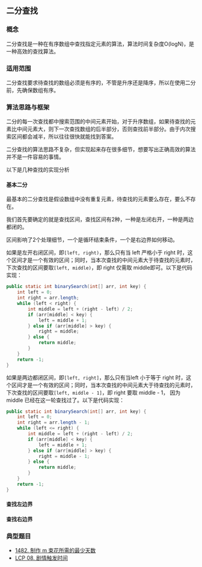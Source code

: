 ## 二分查找

### 概念

二分查找是一种在有序数组中查找指定元素的算法，算法时间复杂度O(logN)，是一种高效的查找算法。

### 适用范围

二分查找要求待查找的数组必须是有序的，不管是升序还是降序，所以在使用二分前，先确保数组有序。

### 算法思路与框架

二分的每一次查找都中搜索范围的中间元素开始，对于升序数组，如果待查找的元素比中间元素大，则下一次查找数组的后半部分，否则查找前半部分。由于内次搜索区间都会减半，所以往往很快就能找到答案。

二分查找的算法思路不复杂，但实现起来存在很多细节，想要写出正确高效的算法并不是一件容易的事情。

以下是几种查找的实现分析

#### 基本二分

最基本的二分查找是假设数组中没有重复元素，待查找的元素要么存在，要么不存在。

我们首先要确定的就是查找区间，查找区间有2种，一种是左闭右开，一种是两边都闭的。

区间影响了2个处理细节，一个是循环结束条件，一个是右边界如何移动。

如果是左开右闭区间，即`[left, right)`，那么只有当 left 严格小于 right 时，这个区间才是一个有效的区间；同时，当本次查找的中间元素大于待查找的元素时，下次查找的区间要取`[left, middle)`，即 right 仅需取 middle即可。以下是代码实现：

```java
public static int binarySearch(int[] arr, int key) {
    int left = 0;
    int right = arr.length;
    while (left < right) {
        int middle = left + (right - left) / 2;
        if (arr[middle] < key) {
            left = middle + 1;
        } else if (arr[middle] > key) {
            right = middle;
        } else {
            return middle;
        }
    }
    return -1;
}
```

如果是两边都闭区间，即`[left, right]`，那么只有当left 小于等于 right 时，这个区间才是一个有效的区间；同时，当本次查找的中间元素大于待查找的元素时，下次查找的区间要取`[left, middle - 1]`，即 right 要取 middle - 1， 因为 middle 已经在这一轮查找过了。以下是代码实现：

```java
public static int binarySearch(int[] arr, int key) {
    int left = 0;
    int right = arr.length - 1;
    while (left <= right) {
        int middle = left + (right - left) / 2;
        if (arr[middle] < key) {
            left = middle + 1;
        } else if (arr[middle] > key) {
            right = middle - 1;
        } else {
            return middle;
        }
    }
    return -1;
}
```

#### 查找左边界

#### 查找右边界

### 典型题目

- [1482. 制作 m 束花所需的最少天数](https://leetcode-cn.com/problems/minimum-number-of-days-to-make-m-bouquets/)
- [LCP 08. 剧情触发时间](https://leetcode-cn.com/problems/ju-qing-hong-fa-shi-jian/)

